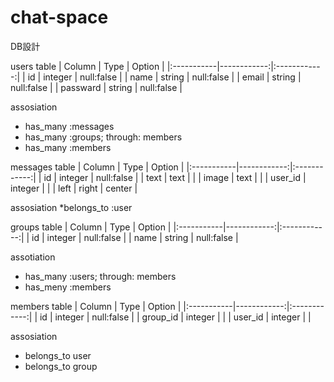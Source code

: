 # chat-space

  DB設計

  users table
  | Column     | Type        | Option       |
  |:-----------|------------:|:------------:|
  | id         | integer     | null:false   |
  | name       | string      | null:false   |
  | email      | string      | null:false   |
  | passward   | string      | null:false   |

  assosiation
  * has_many  :messages
  * has_many  :groups; through: members
  * has_many  :members

  messages table
  | Column     | Type        | Option       |
  |:-----------|------------:|:------------:|
  | id         | integer     | null:false   |
  | text       | text        |              |
  | image      | text        |              |
  | user_id    | integer     |              |
  | left       | right       | center       |

  assosiation
  *belongs_to :user

  groups table
  | Column     | Type        | Option       |
  |:-----------|------------:|:------------:|
  | id         | integer     | null:false   |
  | name       | string      | null:false   |

  assotiation
  * has_many :users; through: members
  * has_meny :members

  members table
  | Column     | Type        | Option       |
  |:-----------|------------:|:------------:|
  | id         | integer     | null:false   |
  | group_id   | integer     |              |
  | user_id    | integer     |              |

  assosiation
  * belongs_to user
  * belongs_to group